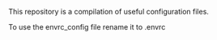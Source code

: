 This repository is a compilation of useful configuration files.

To use the envrc_config file rename it to .envrc 
